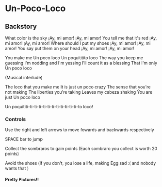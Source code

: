 # Un-Poco-Loco

## Backstory
What color is the sky
¡Ay, mi amor! ¡Ay, mi amor!
You tell me that it's red
¡Ay, mi amor! ¡Ay, mi amor!
Where should I put my shoes
¡Ay, mi amor! ¡Ay, mi amor!
You say put them on your head
¡Ay, mi amor! ¡Ay, mi amor!

You make me
Un poco loco
Un poquititito loco
The way you keep me guessing
I'm nodding and I'm yessing
I'll count it as a blessing
That I'm only
Un poco loco

(Musical interlude)

The loco that you make me
It is just un poco crazy
The sense that you're not making
The liberties you're taking
Leaves my cabeza shaking
You are just
Un poco loco

Un poquititi-ti-ti-ti-ti-ti-ti-ti-ti-ti-ti-ti-to loco!

### Controls
Use the right and left arrows to move fowards and backwards respectively

SPACE bar to jump

Collect the sombraros to gain points (Each sombraro you collect is worth 20 points)

Avoid the shoes (if you don't, you lose a life, making Egg sad :( and nobody wants that )

#### Pretty Pictures!!




